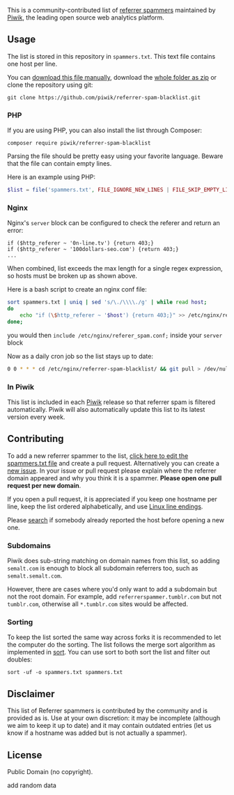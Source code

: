 This is a community-contributed list of [referrer spammers](http://en.wikipedia.org/wiki/Referer_spam) maintained by [Piwik](http://piwik.org/), the leading open source web analytics platform.

## Usage

The list is stored in this repository in `spammers.txt`. This text file contains one host per line.

You can [download this file manually](https://github.com/piwik/referrer-spam-blacklist/blob/master/spammers.txt), download the [whole folder as zip](https://github.com/piwik/referrer-spam-blacklist/archive/master.zip) or clone the repository using git:

```
git clone https://github.com/piwik/referrer-spam-blacklist.git
```

### PHP

If you are using PHP, you can also install the list through Composer:

```
composer require piwik/referrer-spam-blacklist
```

Parsing the file should be pretty easy using your favorite language. Beware that the file can contain empty lines.

Here is an example using PHP:

```php
$list = file('spammers.txt', FILE_IGNORE_NEW_LINES | FILE_SKIP_EMPTY_LINES);
```

### Nginx

Nginx's `server` block can be configured to check the referer and return an error:

```nginx
if ($http_referer ~ '0n-line.tv') {return 403;}
if ($http_referer ~ '100dollars-seo.com') {return 403;}
...
```
When combined, list exceeds the max length for a single regex expression, so hosts must be broken up as shown above.

Here is a bash script to create an nginx conf file:
```bash
sort spammers.txt | uniq | sed 's/\./\\\\./g' | while read host; 
do 
    echo "if (\$http_referer ~ '$host') {return 403;}" >> /etc/nginx/referer_spam.conf
done;
```

you would then `include /etc/nginx/referer_spam.conf;` inside your `server` block

Now as a daily cron job so the list stays up to date:

```bash
0 0 * * * cd /etc/nginx/referrer-spam-blacklist/ && git pull > /dev/null && echo "" > /etc/nginx/referer_spam.conf && sort spammers.txt | uniq | sed 's/\./\\\\\\\\./g' | while read host; do echo "if (\$http_referer ~ '$host') {return 403;}" >> /etc/nginx/referer_spam.conf; done; service nginx reload > /dev/null
```


### In Piwik

This list is included in each [Piwik](http://piwik.org) release so that referrer spam is filtered automatically. Piwik will also automatically update this list to its latest version every week.

## Contributing

To add a new referrer spammer to the list, [click here to edit the spammers.txt file](https://github.com/piwik/referrer-spam-blacklist/edit/master/spammers.txt) and create a pull request. Alternatively you can create a [new issue](https://github.com/piwik/referrer-spam-blacklist/issues/new). In your issue or pull request please explain where the referrer domain appeared and why you think it is a spammer. **Please open one pull request per new domain**.

If you open a pull request, it is appreciated if you keep one hostname per line, keep the list ordered alphabetically, and use [Linux line endings](http://en.wikipedia.org/wiki/Newline).

Please [search](https://github.com/piwik/referrer-spam-blacklist/issues) if somebody already reported the host before opening a new one.

### Subdomains

Piwik does sub-string matching on domain names from this list, so adding `semalt.com` is enough to block all subdomain referrers too, such as `semalt.semalt.com`.

However, there are cases where you'd only want to add a subdomain but not the root domain. For example, add `referrerspammer.tumblr.com` but not `tumblr.com`, otherwise all `*.tumblr.com` sites would be affected.

### Sorting

To keep the list sorted the same way across forks it is recommended to let the computer do the sorting. The list follows the merge sort algorithm as implemented in [sort](https://en.wikipedia.org/wiki/Sort_(Unix)). You can use sort to both sort the list and filter out doubles:

```
sort -uf -o spammers.txt spammers.txt
```

## Disclaimer

This list of Referrer spammers is contributed by the community and is provided as is. Use at your own discretion: it may be incomplete (although we aim to keep it up to date) and it may contain outdated entries (let us know if a hostname was added but is not actually a spammer).

## License

Public Domain (no copyright).

add random data
